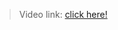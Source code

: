 > Video link: [click here!](https://mega.nz/file/uo1QXbDR#Ma3qk28gNKZyhARAeeT7dzhrXAWB5WS5dOLkZcQCz6g)